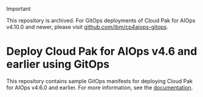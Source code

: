 > [!IMPORTANT]  
> This repository is archived. For GitOps deployments of Cloud Pak for AIOps v4.10.0 and newer, please visit [github.com/ibm/cp4aiops-gitops](https://github.com/IBM/cp4aiops-gitops).

# Deploy Cloud Pak for AIOps v4.6 and earlier using GitOps

This repository contains sample GitOps manifests for deploying Cloud Pak for AIOps v4.6.0 and earlier. For more information, see the [documentation](https://github.com/IBM/cp4waiops-gitops/tree/docs/docs).
